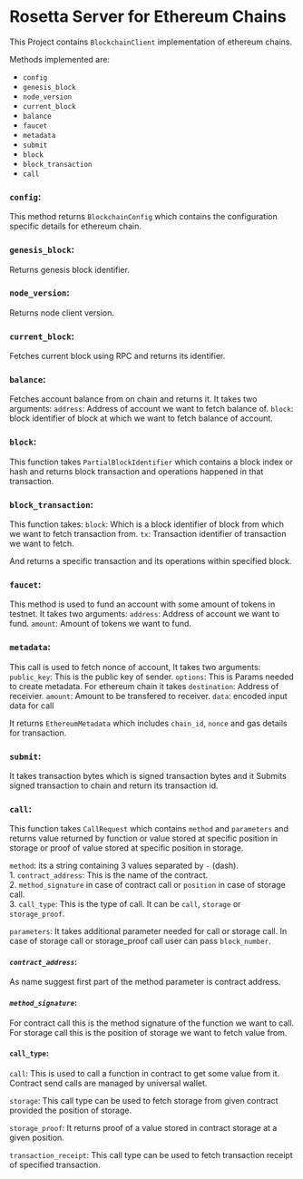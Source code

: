 # __Rosetta Server for Ethereum Chains__

This Project contains `BlockchainClient` implementation of ethereum chains.

Methods implemented are:
* `config`
* `genesis_block`
* `node_version`
* `current_block`
* `balance`
* `faucet`
* `metadata`
* `submit`
* `block`
* `block_transaction`
* `call`


### __`config`__:
This method returns `BlockchainConfig` which contains the configuration specific details for ethereum chain.

### __`genesis_block`__:
Returns genesis block identifier.

### __`node_version`__:
Returns node client version.

### __`current_block`__:
Fetches current block using RPC and returns its identifier.

### __`balance`__:
Fetches account balance from on chain and returns it. It takes two arguments:
`address`: Address of account we want to fetch balance of.
`block`: block identifier of block at which we want to fetch balance of account.

### __`block`__:
This function takes `PartialBlockIdentifier` which contains a block index or hash and returns block transaction and operations happened in that transaction.

### __`block_transaction`__:
This function takes: 
`block`: Which is a block identifier of block from which we want to fetch transaction from.
`tx`: Transaction identifier of transaction we want to fetch.

And returns a specific transaction and its operations within specified block.

### __`faucet`__:

This method is used to fund an account with some amount of tokens in testnet. It takes two arguments:
`address`: Address of account we want to fund.
`amount`: Amount of tokens we want to fund.

### __`metadata`__:

This call is used to fetch nonce of account, It takes two arguments:
`public_key`: This is the public key of sender.
`options`: This is Params needed to create metadata. For ethereum chain it takes
    `destination`: Address of receivier.
    `amount`: Amount to be transfered to receiver.
    `data`: encoded input data for call

It returns `EthereumMetadata` which includes `chain_id`, `nonce` and gas details for transaction.

### __`submit`__:

It takes transaction bytes which is signed transaction bytes and it Submits signed transaction to chain and return its transaction id.

### __`call`__:

This function takes `CallRequest` which contains `method` and `parameters` and returns value returned by function or value stored at specific position in storage or proof of value stored at specific position in storage.

`method`: its a string containing 3 values separated by `-` (dash). <br/>
    1. `contract_address`: This is the name of the contract. <br/>
    2. `method_signature` in case of contract call or `position` in case of storage call. <br/>
    3. `call_type`: This is the type of call. It can be `call`, `storage` or `storage_proof`. <br/>

`parameters`: It takes additional parameter needed for call or storage call. In case of storage call or storage_proof call user can pass `block_number`.

#### ___`contract_address`___:
As name suggest first part of the method parameter is contract address.

#### ___`method_signature`___:
For contract call this is the method signature of the function we want to call. For storage call this is the position of storage we want to fetch value from.

#### __`call_type`__:
`call`: This is used to call a function in contract to get some value from it. Contract send calls are managed by universal wallet.

`storage`: This call type can be used to fetch storage from given contract provided the position of storage.

`storage_proof`: It returns proof of a value stored in contract storage at a given position.

`transaction_receipt`: This call type can be used to fetch transaction receipt of specified transaction.
